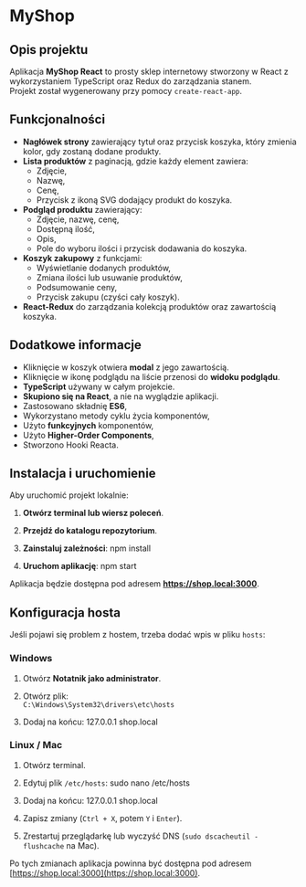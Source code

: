 # MyShop

## Opis projektu

Aplikacja **MyShop React** to prosty sklep internetowy stworzony w React z wykorzystaniem TypeScript oraz Redux do zarządzania stanem.  
Projekt został wygenerowany przy pomocy `create-react-app`.

## Funkcjonalności

- **Nagłówek strony** zawierający tytuł oraz przycisk koszyka, który zmienia kolor, gdy zostaną dodane produkty.
- **Lista produktów** z paginacją, gdzie każdy element zawiera:
  - Zdjęcie,
  - Nazwę,
  - Cenę,
  - Przycisk z ikoną SVG dodający produkt do koszyka.
- **Podgląd produktu** zawierający:
  - Zdjęcie, nazwę, cenę,
  - Dostępną ilość,
  - Opis,
  - Pole do wyboru ilości i przycisk dodawania do koszyka.
- **Koszyk zakupowy** z funkcjami:
  - Wyświetlanie dodanych produktów,
  - Zmiana ilości lub usuwanie produktów,
  - Podsumowanie ceny,
  - Przycisk zakupu (czyści cały koszyk).
- **React-Redux** do zarządzania kolekcją produktów oraz zawartością koszyka.

## Dodatkowe informacje

- Kliknięcie w koszyk otwiera **modal** z jego zawartością.
- Kliknięcie w ikonę podglądu na liście przenosi do **widoku podglądu**.
- **TypeScript** używany w całym projekcie.
- **Skupiono się na React**, a nie na wyglądzie aplikacji.
- Zastosowano składnię **ES6**,
- Wykorzystano metody cyklu życia komponentów,
- Użyto **funkcyjnych** komponentów,
- Użyto **Higher-Order Components**,
- Stworzono Hooki Reacta.

## Instalacja i uruchomienie

Aby uruchomić projekt lokalnie:

1. **Otwórz terminal lub wiersz poleceń**.
2. **Przejdź do katalogu repozytorium**.
3. **Zainstaluj zależności**:
npm install

4. **Uruchom aplikację**:
npm start

Aplikacja będzie dostępna pod adresem **https://shop.local:3000**.

## Konfiguracja hosta

Jeśli pojawi się problem z hostem, trzeba dodać wpis w pliku `hosts`:

### Windows

1. Otwórz **Notatnik jako administrator**.
2. Otwórz plik:  
`C:\Windows\System32\drivers\etc\hosts`

3. Dodaj na końcu:
127.0.0.1 shop.local



### Linux / Mac

1. Otwórz terminal.
2. Edytuj plik `/etc/hosts`:
sudo nano /etc/hosts

3. Dodaj na końcu:
127.0.0.1 shop.local


4. Zapisz zmiany (`Ctrl + X`, potem `Y` i `Enter`).
5. Zrestartuj przeglądarkę lub wyczyść DNS (`sudo dscacheutil -flushcache` na Mac).

Po tych zmianach aplikacja powinna być dostępna pod adresem [https://shop.local:3000](https://shop.local:3000).